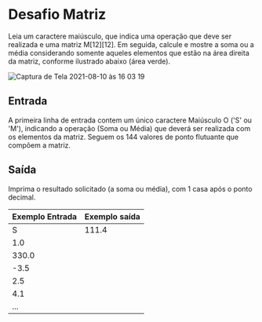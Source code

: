 # Desafio Matriz

Leia um caractere maiúsculo, que indica uma operação que deve ser realizada e uma matriz M[12][12]. Em seguida, calcule e mostre a soma ou a média considerando somente aqueles elementos que estão na área direita da matriz, conforme ilustrado abaixo (área verde).

![Captura de Tela 2021-08-10 às 16 03 19](https://user-images.githubusercontent.com/990877/128919843-656eeadc-15c1-4cbf-ba06-1cca37647da2.png)

## Entrada
A primeira linha de entrada contem um único caractere Maiúsculo O ('S' ou 'M'), indicando a operação (Soma ou Média) que deverá ser realizada com os elementos da matriz. Seguem os 144 valores de ponto flutuante que compõem a matriz.

## Saída
Imprima o resultado solicitado (a soma ou média), com 1 casa após o ponto decimal.

Exemplo Entrada   | Exemplo saída
----------------- | --------------
S                 | 111.4
1.0               | 
330.0             | 
-3.5              | 
2.5               |
4.1               |
...               |
